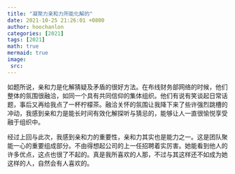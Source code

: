 ```yaml
---
title: "凝聚力亲和力所能化解的"
date: 2021-10-25 21:26:01 +0800
author: hoochanlon
categories: [2021]
tags: [2021]
math: true
mermaid: true
image:
 src:
---
```


如题所说，亲和力是化解猜疑及矛盾的很好方法。在布线财务部网络的时候，他们整体的氛围很融洽，如同一个具有共同信仰的集体组织。他们有说有笑谈起日常话题，事后又再给我点了一杯柠檬茶。融洽关怀的氛围让我降下来了些许强烈跳槽的冲动，我感到亲和力是能长时间有效化解探听与猜忌的，能够让人一直很愉悦享受融于组织中。

<!-- more -->

经过上回与此次，我感到亲和力的重要性，亲和力其实也是能力之一。这是团队聚能一心的重要组成部分。不由得想起公司的上一任招聘着实厉害。她能看到他人的许多优点，这点也很了不起的。真是我所喜欢的人那，不过与其这样还不如成为她这样的人，自然会有人喜欢的。
